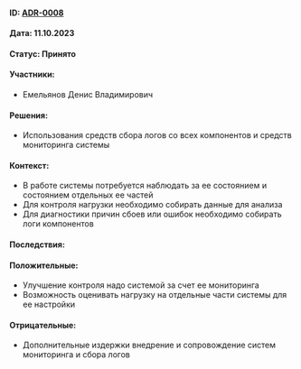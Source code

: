 #### ID: [ADR-0008](ADR-0008.md)

#### Дата: 11.10.2023

#### Статус: Принято

#### Участники:
* Емельянов Денис Владимирович

#### Решения:
* Использования средств сбора логов со всех компонентов и средств мониторинга системы

#### Контекст:
* В работе системы потребуется наблюдать за ее состоянием и состоянием отдельных ее частей
* Для контроля нагрузки необходимо собирать данные для анализа
* Для диагностики причин сбоев или ошибок необходимо собирать логи компонентов

#### Последствия:

#### Положительные:
* Улучшение контроля надо системой за счет ее мониторинга
* Возможность оценивать нагрузку на отдельные части системы для ее настройки

#### Отрицательные:
* Дополнительные издержки внедрение и сопровождение систем мониторинга и сбора логов